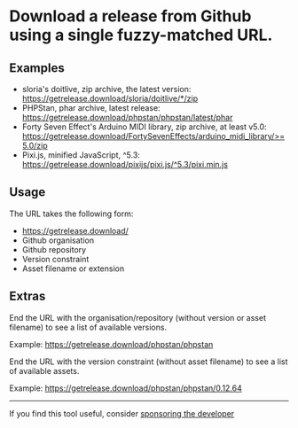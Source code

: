 Download a release from Github using a single fuzzy-matched URL.
================================================================

Examples
--------

+ sloria's doitlive, zip archive, the latest version: https://getrelease.download/sloria/doitlive/*/zip
+ PHPStan, phar archive, latest release: https://getrelease.download/phpstan/phpstan/latest/phar
+ Forty Seven Effect's Arduino MIDI library, zip archive, at least v5.0: https://getrelease.download/FortySevenEffects/arduino_midi_library/>=5.0/zip
+ Pixi.js, minified JavaScript, ^5.3: https://getrelease.download/pixijs/pixi.js/^5.3/pixi.min.js

Usage
-----

The URL takes the following form:

+ https://getrelease.download/
+ Github organisation
+ Github repository
+ Version constraint
+ Asset filename or extension
  
Extras
------

End the URL with the organisation/repository (without version or asset filename) to see a list of available versions.

Example: https://getrelease.download/phpstan/phpstan

End the URL with the version constraint (without asset filename) to see a list of available assets.

Example: https://getrelease.download/phpstan/phpstan/0.12.64

*** 

If you find this tool useful, consider [sponsoring the developer](https://github.com/sponsors/g105b)